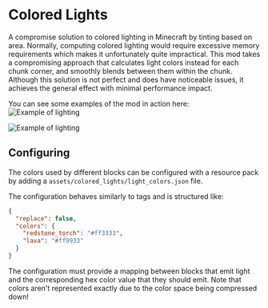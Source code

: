 # Colored Lights
A compromise solution to colored lighting in Minecraft by tinting based on area.
Normally, computing colored lighting would require excessive memory requirements which makes it unfortunately quite impractical. 
This mod takes a compromising approach that calculates light colors instead for each chunk corner, and smoothly blends between them within the chunk.
Although this solution is not perfect and does have noticeable issues, it achieves the general effect with minimal performance impact.

You can see some examples of the mod in action here:
![Example of lighting](https://i.imgur.com/mekeDny.png)

![Example of lighting](https://i.imgur.com/UG3IiH6.jpeg)


## Configuring
The colors used by different blocks can be configured with a resource pack by adding a `assets/colored_lights/light_colors.json` file.

The configuration behaves similarly to tags and is structured like:
```json
{
  "replace": false,
  "colors": {
    "redstone_torch": "#ff3333",
    "lava": "#ff9933"
  }
}
```

The configuration must provide a mapping between blocks that emit light and the corresponding hex color value that they should emit. Note that colors aren't represented exactly due to the color space being compressed down! 
